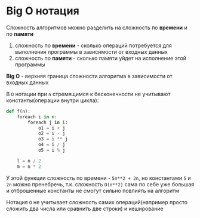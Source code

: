 # Big O нотация

Сложность алгоритмов можно разделить на сложность по **времени** и по **памяти**

1. сложность по **времени** - сколько операций потребуется для выполнения программы в зависимости от входных данных
2. сложность по **памяти** - сколько памяти уйдет на исполнение этой программы

**Big O** - верхняя граница сложности алгоритма в зависимости от входных данных

В `O` нотации при `n` стремящимся к бесконечности не учитывают константы(операции внутри цикла):

```python
def f(n):
	foreach i in n:
		foreach j in i:
			o1 = i + j
			o2 = i - j
			o3 = i ** j
			o4 = i / j
			o5 = i % j

	l = n / 2
	m = n * 2
```

У этой функции сложность по времени - `5n**2 + 2n`, но константами `5` и `2n` можно пренебречь, т.к. сложность `O(n**2)` сама по себе уже большая и отброшенные константы не смогут сильно повлиять на алгоритм

Нотация `O` не учитывает сложность самих операций(например просто сложить два числа или сравнить две строки) и кеширование 
